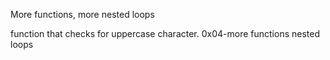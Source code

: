 More functions, more nested loops

function that checks for uppercase character.
0x04-more functions nested loops
